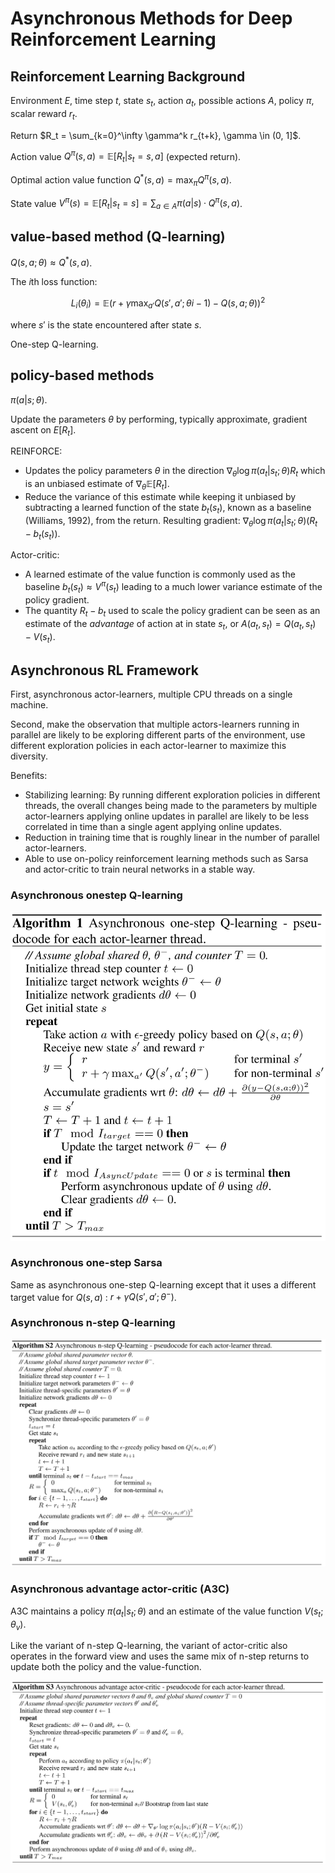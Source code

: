 # Asynchronous Methods for Deep Reinforcement Learning

## Reinforcement Learning Background

Environment $E$, time step $t$, state $s_t$, action $a_t$, possible actions $A$, policy $\pi$, scalar reward $r_t$.

Return $R_t = \sum_{k=0}^\infty \gamma^k r_{t+k}, \gamma \in (0, 1]$.

Action value $Q^\pi(s, a) = \mathbb{E}[R_t | s_t = s, a]$ (expected return).

Optimal action value function $Q^*(s, a) = \max_\pi Q^\pi(s, a)$.

State value $V^\pi(s) = \mathbb{E}[R_t | s_t = s] = \sum_{a \in A} \pi(a | s) · Q^\pi(s, a)$.

## value-based method (Q-learning)

$Q(s, a ; \theta) \approx Q^*(s, a)$.

The $i$th loss function:

$$
L_i(\theta_i) = \mathbb{E}(r + \gamma \max_{a'} Q(s', a' ; \theta{i-1}) - Q(s, a ; \theta)) ^ 2
$$

where $s'$ is the state encountered after state $s$.

One-step Q-learning.

## policy-based methods

$\pi(a | s ; \theta)$.

Update the parameters $\theta$ by performing, typically approximate, gradient ascent on $E[R_t]$.

REINFORCE:

* Updates the policy parameters $\theta$ in the direction $\nabla_\theta \log \pi(a_t | s_t ; \theta) R_t$ which is an unbiased estimate of $\nabla_\theta \mathbb{E} [R_t]$.
* Reduce the variance of this estimate while keeping it unbiased by subtracting a learned function of the state $b_t(s_t)$, known as a baseline (Williams, 1992), from the return. Resulting gradient: $\nabla_\theta \log \pi(a_t | s_t ; \theta) (R_t - b_t(s_t))$.

Actor-critic:

* A learned estimate of the value function is commonly used as the baseline $b_t(s_t) \approx V^\pi(s_t)$ leading to a much lower variance estimate of the policy gradient.
* The quantity $R_t − b_t$ used to scale the policy gradient can be seen as an estimate of the *advantage* of action at in state $s_t$, or $A(a_t, s_t) = Q(a_t, s_t)−V(s_t)$.

## Asynchronous RL Framework

First, asynchronous actor-learners, multiple CPU threads on a single machine.

Second, make the observation that multiple actors-learners running in parallel are likely to be exploring different parts of the environment, use different exploration policies in each actor-learner to maximize this diversity.

Benefits:

* Stabilizing learning: By running different exploration policies in different threads, the overall changes being made to the parameters by multiple actor-learners applying online updates in parallel are likely to be less correlated in time than a single agent applying online updates.
* Reduction in training time that is roughly linear in the number of parallel actor-learners.
* Able to use on-policy reinforcement learning methods such as Sarsa and actor-critic to train neural networks in a stable way. 

### Asynchronous onestep Q-learning

![Fig 1.](assets/a3c-1.png)

### Asynchronous one-step Sarsa

Same as asynchronous one-step Q-learning except that it uses a different target value for $Q(s, a)$ : $r + \gamma Q(s', a' ; \theta^-)$.

### Asynchronous n-step Q-learning

![Fig 2.](assets/a3c-2.png)

### Asynchronous advantage actor-critic (A3C)

A3C maintains a policy $\pi(a_t|s_t; \theta)$ and an estimate of the value function $V(s_t; \theta_v)$.

Like the variant of n-step Q-learning, the variant of actor-critic also operates in the forward view and uses the same mix of n-step returns to update both the policy and the value-function.

![Fig 3.](assets/a3c-3.png)
